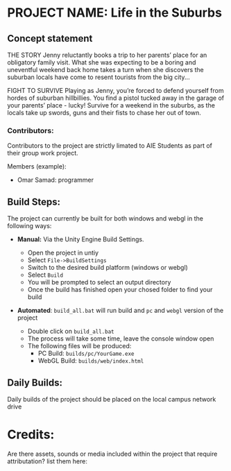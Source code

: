 # PROJECT NAME: Life in the Suburbs

## Concept statement  

THE STORY
Jenny reluctantly books a trip to her parents’ place for an obligatory family visit. 
What she was expecting to be a boring and uneventful weekend back home takes a turn when she discovers the suburban locals have come to resent tourists from the big city...

FIGHT TO SURVIVE
Playing as Jenny, you’re forced to defend yourself from hordes of suburban hillbillies. You find a pistol tucked away in the garage of your parents’ place - lucky! 
Survive for a weekend in the suburbs, as the locals take up swords, guns and their fists to chase her out of town.
### Contributors:
Contributors to the project are strictly limated to AIE Students as part of their group work project.

Members (example):
 - Omar Samad: programmer


## Build Steps:
The project can currently be built for both windows and webgl in the following ways:

* **Manual:** Via the Unity Engine Build Settings.
  * Open the project in untiy
  * Select `File->BuildSettings`
  * Switch to the desired build platform (windows or webgl)
  * Select `Build`
  * You will be prompted to select an output directory
  * Once the build has finished open your chosed folder to find your build

* **Automated**: `build_all.bat` will run build and `pc` and `webgl` version of the project
  * Double click on `build_all.bat`
  * The process will take some time, leave the console window open
  * The following files will be produced:
    * PC Build: `builds/pc/YourGame.exe` 
    * WebGL Build: `builds/web/index.html`

## Daily Builds:
Daily builds of the project should be placed on the local campus network drive



# Credits:
 Are there assets, sounds or media included within the project that require attributation? list them here:
